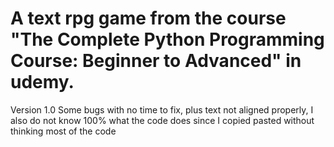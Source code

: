 # A text rpg game from the course "The Complete Python Programming Course: Beginner to Advanced" in udemy.
Version 1.0
Some bugs with no time to fix, plus text not aligned properly, I also do not know 100% what the code does since I copied pasted without thinking most of the code  
